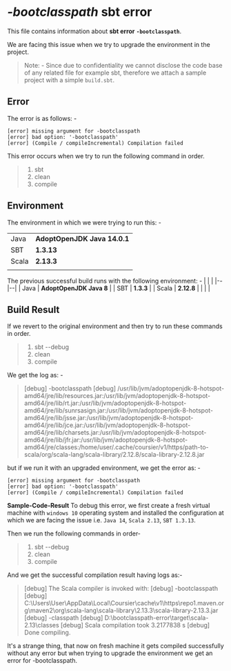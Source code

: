 # *-bootclasspath* sbt error
This file contains information about **sbt error** **`-bootclasspath`**.

We are facing this issue when we try to upgrade the environment in the project. 

> Note: - Since due to confidentiality we cannot disclose the code base
> of any related file for example sbt, therefore we attach a sample
> project with a simple `build.sbt`.

## Error
The error is as follows: -

    [error] missing argument for -bootclasspath
    [error] bad option: '-bootclasspath'
    [error] (Compile / compileIncremental) Compilation failed

This error occurs when we try to run the following command in order.

>  1. sbt
>  2. clean
>  3. compile

## Environment
The environment in which we were trying to run this: -

|  |  |
|--|--|
| Java | **AdoptOpenJDK Java 14.0.1** |
| SBT | **1.3.13** |
| Scala | **2.13.3** |
|  |  |

The previous successful build runs with the following environment: - 
|  |  |
|--|--|
| Java | **AdoptOpenJDK Java 8** |
| SBT | **1.3.3** |
| Scala | **2.12.8** |
|  |  |

## Build Result
If we revert to the original environment and then try to run these commands in order.

>  1. sbt --debug
>  2. clean
>  3. compile

We get the log as: -

> [debug] -bootclasspath   [debug]
> /usr/lib/jvm/adoptopenjdk-8-hotspot-amd64/jre/lib/resources.jar:/usr/lib/jvm/adoptopenjdk-8-hotspot-amd64/jre/lib/rt.jar:/usr/lib/jvm/adoptopenjdk-8-hotspot-amd64/jre/lib/sunrsasign.jar:/usr/lib/jvm/adoptopenjdk-8-hotspot-amd64/jre/lib/jsse.jar:/usr/lib/jvm/adoptopenjdk-8-hotspot-amd64/jre/lib/jce.jar:/usr/lib/jvm/adoptopenjdk-8-hotspot-amd64/jre/lib/charsets.jar:/usr/lib/jvm/adoptopenjdk-8-hotspot-amd64/jre/lib/jfr.jar:/usr/lib/jvm/adoptopenjdk-8-hotspot-amd64/jre/classes:/home/user/.cache/coursier/v1/https/path-to-scala/org/scala-lang/scala-library/2.12.8/scala-library-2.12.8.jar

but if we run it with an upgraded environment, we get the error as: -
 
    [error] missing argument for -bootclasspath
    [error] bad option: '-bootclasspath'
    [error] (Compile / compileIncremental) Compilation failed

**Sample-Code-Result**
To debug this error, we first create a fresh virtual machine with `windows 10` operating system and installed the configuration at which we are facing the issue i.e. `Java 14`, `Scala 2.13`, `SBT 1.3.13`.

Then we run the following commands in order-

> 1. sbt --debug
> 2. clean
> 3. compile

And we get the successful compilation result having logs as:-

> [debug] The Scala compiler is invoked with:
> [debug] -bootclasspath
>[debug] C:\Users\User\AppData\Local\Coursier\cache\v1\https\repo1.maven.org\maven2\org\scala-lang\scala-library\2.13.3\scala-library-2.13.3.jar
>[debug] -classpath
>[debug] D:\bootclasspath-error\target\scala-2.13\classes
>[debug] Scala compilation took 3.2177838 s
>[debug] Done compiling.

It's a strange thing, that now on fresh machine it gets compiled successfully without any error but when trying to upgrade the environment we get an error for -bootclasspath.
